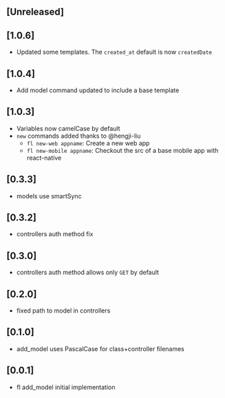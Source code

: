 
## [Unreleased]
  

## [1.0.6]
  - Updated some templates. The `created_at` default is now `createdDate`

## [1.0.4]
  - Add model command updated to include a base template

## [1.0.3]
  - Variables now camelCase by default
  - `new` commands added thanks to @hengji-liu
    - `fl new-web appname`: Create a new web app
    - `fl new-mobile appname`: Checkout the src of a base mobile app with react-native

## [0.3.3]
 - models use smartSync

## [0.3.2]
 - controllers auth method fix

## [0.3.0]
 - controllers auth method allows only `GET` by default

## [0.2.0]
 - fixed path to model in controllers

## [0.1.0]
 - add_model uses PascalCase for class+controller filenames

## [0.0.1]
 - fl add_model initial implementation
